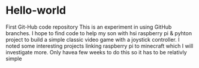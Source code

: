 # Hello-world
First Git-Hub code repository
This is an experiment in using GitHub branches.
I hope to find code to help my son with hsi raspberry pi & pyhton project to build a simple classic video game with a joystick controller.
I noted some interesting projects linking raspberry pi to minecraft which I will investigate more. 
Only havea few weeks to do this so it has to be relativly simple
